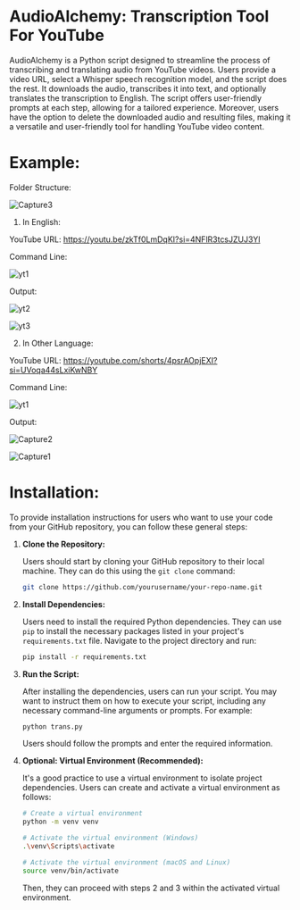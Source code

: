 # AudioAlchemy: Transcription Tool For YouTube

AudioAlchemy is a Python script designed to streamline the process of transcribing and translating audio from YouTube videos. Users provide a video URL, select a Whisper speech recognition model, and the script does the rest. It downloads the audio, transcribes it into text, and optionally translates the transcription to English. The script offers user-friendly prompts at each step, allowing for a tailored experience. Moreover, users have the option to delete the downloaded audio and resulting files, making it a versatile and user-friendly tool for handling YouTube video content.

# Example:

Folder Structure:

![Capture3](https://github.com/Ramesh86-TurBo/AudioAlchemy/assets/77799590/e7e3f964-bc85-46f5-b054-778611fc2a5b)

1) In English:
   
YouTube URL: https://youtu.be/zkTf0LmDqKI?si=4NFlR3tcsJZUJ3Yl

Command Line: 

![yt1](https://github.com/Ramesh86-TurBo/AudioAlchemy/assets/77799590/26363f35-5630-41d3-87ae-f59d16b2bf3b)

Output:

![yt2](https://github.com/Ramesh86-TurBo/AudioAlchemy/assets/77799590/3d7126fa-44ba-4d27-9881-d4276bd9fa41)

![yt3](https://github.com/Ramesh86-TurBo/AudioAlchemy/assets/77799590/2a7f4f74-3463-48b2-abf6-8743057e59a3)

2) In Other Language:

YouTube URL: https://youtube.com/shorts/4psrAOpjEXI?si=UVoqa44sLxiKwNBY

Command Line: 

![yt1](https://github.com/Ramesh86-TurBo/AudioAlchemy/assets/77799590/26363f35-5630-41d3-87ae-f59d16b2bf3b)

Output:

![Capture2](https://github.com/Ramesh86-TurBo/AudioAlchemy/assets/77799590/98dcf786-9f3e-41ae-ab4f-34045bd106d6)

![Capture1](https://github.com/Ramesh86-TurBo/AudioAlchemy/assets/77799590/21122d96-c5dd-4265-950a-81547a8a0922)

# Installation:

To provide installation instructions for users who want to use your code from your GitHub repository, you can follow these general steps:

1. **Clone the Repository:**

   Users should start by cloning your GitHub repository to their local machine. They can do this using the `git clone` command:

   ```bash
   git clone https://github.com/yourusername/your-repo-name.git
   ```

2. **Install Dependencies:**

   Users need to install the required Python dependencies. They can use `pip` to install the necessary packages listed in your project's `requirements.txt` file. Navigate to the project directory and run:

   ```bash
   pip install -r requirements.txt
   ```

3. **Run the Script:**

   After installing the dependencies, users can run your script. You may want to instruct them on how to execute your script, including any necessary command-line arguments or prompts. For example:

   ```bash
   python trans.py
   ```

   Users should follow the prompts and enter the required information.

4. **Optional: Virtual Environment (Recommended):**

   It's a good practice to use a virtual environment to isolate project dependencies. Users can create and activate a virtual environment as follows:

   ```bash
   # Create a virtual environment
   python -m venv venv

   # Activate the virtual environment (Windows)
   .\venv\Scripts\activate

   # Activate the virtual environment (macOS and Linux)
   source venv/bin/activate
   ```

   Then, they can proceed with steps 2 and 3 within the activated virtual environment.
